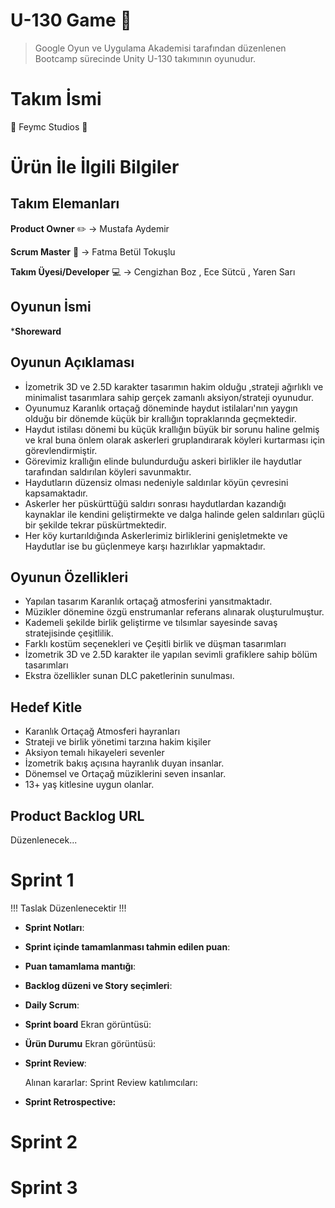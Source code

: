 # U-130 Game 👾
> Google Oyun ve Uygulama Akademisi tarafından düzenlenen Bootcamp sürecinde Unity U-130 takımının oyunudur.

# Takım İsmi

🍁 Feymc Studios 🍁

# Ürün İle İlgili Bilgiler

## Takım Elemanları

 **Product Owner** ✏️ -> Mustafa Aydemir

 **Scrum Master** 📂 -> Fatma Betül Tokuşlu

 **Takım Üyesi/Developer** 💻 -> Cengizhan Boz , Ece Sütcü , Yaren Sarı

## Oyunun İsmi

***Shoreward**

## Oyunun Açıklaması

- İzometrik 3D ve 2.5D karakter tasarımın hakim olduğu ,strateji ağırlıklı ve minimalist tasarımlara sahip gerçek zamanlı aksiyon/strateji oyunudur.
- Oyunumuz Karanlık ortaçağ döneminde haydut istilaları'nın yaygın olduğu bir dönemde küçük bir krallığın topraklarında geçmektedir.
- Haydut istilası dönemi bu küçük krallığın büyük bir sorunu haline gelmiş ve kral buna önlem olarak askerleri gruplandırarak köyleri kurtarması için görevlendirmiştir. 
- Görevimiz krallığın elinde bulundurduğu askeri birlikler ile haydutlar tarafından saldırılan köyleri savunmaktır. 
- Haydutların düzensiz olması nedeniyle saldırılar köyün çevresini kapsamaktadır.
- Askerler her püskürttüğü saldırı sonrası haydutlardan kazandığı kaynaklar ile kendini geliştirmekte ve dalga halinde gelen saldırıları güçlü bir şekilde tekrar püskürtmektedir.
- Her köy kurtarıldığında Askerlerimiz birliklerini genişletmekte ve Haydutlar ise bu güçlenmeye karşı hazırlıklar yapmaktadır. 

## Oyunun Özellikleri

- Yapılan tasarım Karanlık ortaçağ atmosferini yansıtmaktadır.
- Müzikler dönemine özgü enstrumanlar referans alınarak oluşturulmuştur.
- Kademeli şekilde birlik geliştirme ve tılsımlar sayesinde savaş stratejisinde çeşitlilik.
- Farklı kostüm seçenekleri ve Çeşitli birlik ve düşman tasarımları
- İzometrik 3D ve 2.5D karakter ile yapılan sevimli grafiklere sahip bölüm tasarımları
- Ekstra özellikler sunan DLC paketlerinin sunulması.

## Hedef Kitle

- Karanlık Ortaçağ Atmosferi hayranları
- Strateji ve birlik yönetimi tarzına hakim kişiler
- Aksiyon temalı hikayeleri sevenler
- İzometrik bakış açısına hayranlık duyan insanlar.
- Dönemsel ve Ortaçağ müziklerini seven insanlar.
- 13+ yaş kitlesine uygun olanlar.


## Product Backlog URL

Düzenlenecek...

# Sprint 1

!!! Taslak Düzenlenecektir !!!

+ **Sprint Notları**:

+ **Sprint içinde tamamlanması tahmin edilen puan**:
+ **Puan tamamlama mantığı**:

+ **Backlog düzeni ve Story seçimleri**:
+ **Daily Scrum**:


+ **Sprint board**
  Ekran görüntüsü:

+ **Ürün Durumu** 
  Ekran görüntüsü:

  
+ **Sprint Review**: 

  Alınan kararlar: 
  Sprint Review katılımcıları:

+ **Sprint Retrospective:**

# Sprint 2
# Sprint 3
